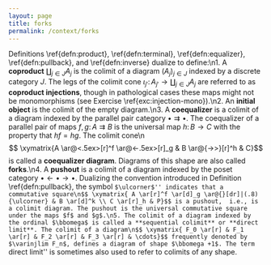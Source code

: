```yaml
---
layout: page
title: forks
permalink: /context/forks
---
```

Definitions \ref{defn:product}, \ref{defn:terminal}, \ref{defn:equalizer}, \ref{defn:pullback}, and \ref{defn:inverse} dualize to define:\n1. A  **coproduct**  $\coprod_{j \in J} A_j$ is the colimit of a diagram $(A_j)_{j \in J}$ indexed by a discrete category $J$. The legs of the colimit cone $\iota_{j'} \colon A_{j'} \to \coprod_{j \in J} A_j$ are referred to as **coproduct injections**, though in pathological cases these maps might not be monomorphisms (see Exercise \ref{exc:injection-mono}).\n2. An **initial object** is the colimit of the empty diagram.\n3. A  **coequalizer** is a colimit of a diagram indexed by the parallel pair category $\bullet\rightrightarrows \bullet$. The coequalizer of a parallel pair of maps $f,g \colon A \rightrightarrows B$ is the universal map $h \colon B \to C$ with the property that $hf = hg$.  The colimit cone\n$$ \xymatrix{A \ar@<.5ex>[r]^f \ar@<-.5ex>[r]_g & B \ar@{->>}[r]^h & C}$$ is called a **coequalizer diagram**. Diagrams of this shape are also called **forks**.\n4. A **pushout** is a colimit of a diagram indexed by  the poset category $\bullet \leftarrow \bullet \to \bullet$.  Dualizing the convention introduced in Definition \ref{defn:pullback}, the symbol ``$\ulcorner$'' indicates that a commutative square\n$$ \xymatrix{ A \ar[r]^f \ar[d]_g \ar@{}[dr]|(.8){\ulcorner} & B \ar[d]^k \\ C \ar[r]_h & P}$$ is a pushout,  i.e., is a colimit diagram. The pushout is the universal commutative square under the maps $f$ and $g$.\n5. The colimit of a diagram indexed by the ordinal $\bbomega$ is called a **sequential colimit** or **direct limit**. The colimit of a diagram\n$$ \xymatrix{ F_0 \ar[r] & F_1 \ar[r] & F_2 \ar[r] & F_3 \ar[r] & \cdots}$$ frequently denoted by $\varinjlim F_n$, defines a diagram of shape $\bbomega +1$. The term ``direct limit'' is sometimes also used to refer to colimits of any shape.
